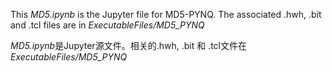 This *MD5.ipynb* is the Jupyter file for MD5-PYNQ. The associated .hwh, .bit and .tcl files are in *ExecutableFiles/MD5_PYNQ*

*MD5.ipynb*是Jupyter源文件。相关的.hwh, .bit 和 .tcl文件在*ExecutableFiles/MD5_PYNQ*

